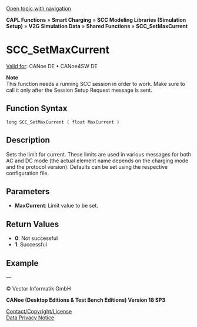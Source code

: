 [Open topic with navigation](../../../../../CANoeDEFamily.htm#Topics/CAPLFunctions/SmartCharging/Functions/CAPLfunctionSCCSetMaxCurrent.md)

**CAPL Functions** » **Smart Charging** » **SCC Modeling Libraries (Simulation Setup)** » **V2G Simulation Data** » **Shared Functions** » **SCC_SetMaxCurrent**

# SCC_SetMaxCurrent

[Valid for](../../../Shared/FeatureAvailability.md):  CANoe DE • CANoe4SW DE

**Note**  
This function needs a running SCC session in order to work. Make sure to call it only after the Session Setup Request message is sent.

## Function Syntax

`long SCC_SetMaxCurrent ( float MaxCurrent )`

## Description

Sets the limit for current. These limits are used in various messages for both AC and DC mode (the actual element name depends on the charging mode and the protocol version). Defaults can be set using the respective configuration file.

## Parameters

- **MaxCurrent**: Limit value to be set.

## Return Values

- **0**: Not successful
- **1**: Successful

## Example

—

© Vector Informatik GmbH

**CANoe (Desktop Editions & Test Bench Editions) Version 18 SP3**

[Contact/Copyright/License](../../../Shared/ContactCopyrightLicense.md)  
[Data Privacy Notice](https://www.vector.com/int/en/company/get-info/privacy-policy/)